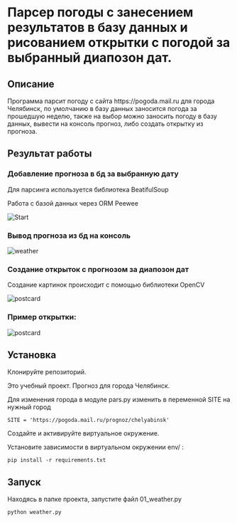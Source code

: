# Парсер погоды с занесением результатов в базу данных и рисованием открытки с погодой за выбранный диапозон дат.

Описание
----
<p>Программа парсит погоду с сайта https://pogoda.mail.ru для города Челябинск, по умолчанию в базу данных заносится погода за прошедшую неделю, также на выбор можно заносить погоду в базу данных, вывести на консоль прогноз, либо создать открытку из прогноза.</p>

Результат работы
-----
<h3>Добавление прогноза в бд за выбранную дату</h3>
<p>Для парсинга используется библиотека BeatifulSoup</p>
<p>Работа с базой данных через ORM Peewee</p>

![Start](https://i.ibb.co/47dqgGn/1.gif)




<h3>Вывод прогноза из бд на консоль</h3>

![weather](https://i.ibb.co/yRckMLx/2.gif)




<h3>Создание открыток с прогнозом за диапозон дат</h3>
<p>Создание картинок происходит с помощью библиотеки OpenCV</p>

![postcard](https://i.ibb.co/VSpwmLm/3.gif)



<h3>Пример открытки:</h3>

![postcard](https://i.ibb.co/6BJZJnp/weather-image-19-January.jpg)


Установка
---
<p>Клонируйте репозиторий.</p> 
<p>Это учебный проект. Прогноз для города Челябинск.</p>
<p>Для изменения города в модуле pars.py изменить в переменной SITE на нужный город</p>

``` 
SITE = 'https://pogoda.mail.ru/prognoz/chelyabinsk'
```

<p>Создайте и активируйте виртуальное окружение.</p>
<p>Установите зависимости в виртуальном окружении env/ :</p>

``` 
pip install -r requirements.txt
```

Запуск
---
<p>Находясь в папке проекта, запустите файл 01_weather.py</p>

``` 
python weather.py
```

